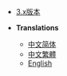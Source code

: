 * [3.x版本](PlayerTitle3/zh_CN/)

* **Translations**
  * [中文简体](PlayerTitle/zh_CN/)
  * [中文繁體](PlayerTitle/zh_TW/)
  * [English](PlayerTitle/en_US/)